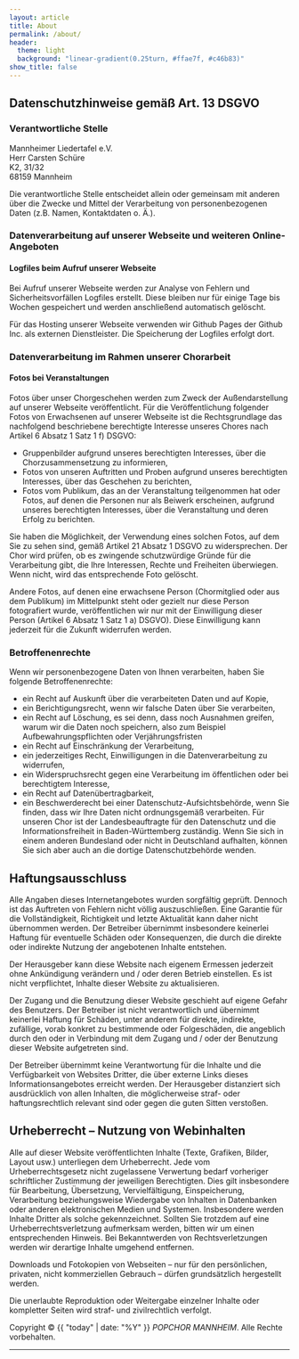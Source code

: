 ```yaml
---
layout: article
title: About
permalink: /about/
header:
  theme: light
  background: "linear-gradient(0.25turn, #ffae7f, #c46b83)"
show_title: false
---
```


## Datenschutzhinweise gemäß Art. 13 DSGVO

### Verantwortliche Stelle
Mannheimer Liedertafel e.V.  
Herr Carsten Schüre  
K2, 31/32  
68159 Mannheim

Die verantwortliche Stelle entscheidet allein oder gemeinsam mit anderen über die Zwecke und Mittel der Verarbeitung von personenbezogenen Daten (z.B. Namen, Kontaktdaten o. Ä.).

### Datenverarbeitung auf unserer Webseite und weiteren Online-Angeboten

#### Logfiles beim Aufruf unserer Webseite
Bei Aufruf unserer Webseite werden zur Analyse von Fehlern und Sicherheitsvorfällen Logfiles erstellt. Diese bleiben nur für einige Tage bis Wochen gespeichert und werden anschließend automatisch gelöscht.

Für das Hosting unserer Webseite verwenden wir Github Pages der Github Inc. als externen Dienstleister. Die Speicherung der Logfiles erfolgt dort.

### Datenverarbeitung im Rahmen unserer Chorarbeit

#### Fotos bei Veranstaltungen
Fotos über unser Chorgeschehen werden zum Zweck der Außendarstellung auf unserer Webseite veröffentlicht.
Für die Veröffentlichung folgender Fotos von Erwachsenen auf unserer Webseite ist die Rechtsgrundlage das nachfolgend beschriebene berechtigte Interesse unseres Chores nach Artikel 6 Absatz 1 Satz 1 f) DSGVO:
* Gruppenbilder aufgrund unseres berechtigten Interesses, über die Chorzusammensetzung zu informieren,
* Fotos von unseren Auftritten und Proben aufgrund unseres berechtigten Interesses, über das Geschehen zu berichten,
* Fotos vom Publikum, das an der Veranstaltung teilgenommen hat oder Fotos, auf denen die Personen nur als Beiwerk erscheinen, aufgrund unseres berechtigten Interesses, über die Veranstaltung und deren Erfolg zu berichten.

Sie haben die Möglichkeit, der Verwendung eines solchen Fotos, auf dem Sie zu sehen sind, gemäß Artikel 21 Absatz 1 DSGVO zu widersprechen. Der Chor wird prüfen, ob es zwingende schutzwürdige Gründe für die Verarbeitung gibt, die Ihre Interessen, Rechte und Freiheiten überwiegen. Wenn nicht, wird das entsprechende Foto gelöscht.

Andere Fotos, auf denen eine erwachsene Person (Chormitglied oder aus dem Publikum) im Mittelpunkt steht oder gezielt nur diese Person fotografiert wurde, veröffentlichen wir nur mit der Einwilligung dieser Person (Artikel 6 Absatz 1 Satz 1 a) DSGVO). Diese Einwilligung kann jederzeit für die Zukunft widerrufen werden.

### Betroffenenrechte
Wenn wir personenbezogene Daten von Ihnen verarbeiten, haben Sie folgende Betroffenenrechte:
* ein Recht auf Auskunft über die verarbeiteten Daten und auf Kopie,
* ein Berichtigungsrecht, wenn wir falsche Daten über Sie verarbeiten,
* ein Recht auf Löschung, es sei denn, dass noch Ausnahmen greifen, warum wir die Daten noch speichern, also zum Beispiel Aufbewahrungspflichten oder Verjährungsfristen
* ein Recht auf Einschränkung der Verarbeitung,
* ein jederzeitiges Recht, Einwilligungen in die Datenverarbeitung zu widerrufen,
* ein Widerspruchsrecht gegen eine Verarbeitung im öffentlichen oder bei berechtigtem Interesse,
* ein Recht auf Datenübertragbarkeit,
* ein Beschwerderecht bei einer Datenschutz-Aufsichtsbehörde, wenn Sie finden, dass wir Ihre Daten nicht ordnungsgemäß verarbeiten. Für unseren Chor ist der Landesbeauftragte für den Datenschutz und die Informationsfreiheit in Baden-Württemberg zuständig. Wenn Sie sich in einem anderen Bundesland oder nicht in Deutschland aufhalten, können Sie sich aber auch an die dortige Datenschutzbehörde wenden.

## Haftungsausschluss

Alle Angaben dieses Internetangebotes wurden sorgfältig geprüft. Dennoch ist das Auftreten von Fehlern nicht völlig auszuschließen. Eine Garantie für die Vollständigkeit, Richtigkeit und letzte Aktualität kann daher nicht übernommen werden. Der Betreiber übernimmt insbesondere keinerlei Haftung für eventuelle Schäden oder Konsequenzen, die durch die direkte oder indirekte Nutzung der angebotenen Inhalte entstehen.

Der Herausgeber kann diese Website nach eigenem Ermessen jederzeit ohne Ankündigung verändern und / oder deren Betrieb einstellen. Es ist nicht verpflichtet, Inhalte dieser Website zu aktualisieren.

Der Zugang und die Benutzung dieser Website geschieht auf eigene Gefahr des Benutzers. Der Betreiber ist nicht verantwortlich und übernimmt keinerlei Haftung für Schäden, unter anderem für direkte, indirekte, zufällige, vorab konkret zu bestimmende oder Folgeschäden, die angeblich durch den oder in Verbindung mit dem Zugang und / oder der Benutzung dieser Website aufgetreten sind.

Der Betreiber übernimmt keine Verantwortung für die Inhalte und die Verfügbarkeit von Websites Dritter, die über externe Links dieses Informationsangebotes erreicht werden. Der Herausgeber distanziert sich ausdrücklich von allen Inhalten, die möglicherweise straf- oder haftungsrechtlich relevant sind oder gegen die guten Sitten verstoßen.

## Urheberrecht – Nutzung von Webinhalten
Alle auf dieser Website veröffentlichten Inhalte (Texte, Grafiken, Bilder, Layout usw.) unterliegen dem Urheberrecht. Jede vom Urheberrechtsgesetz nicht zugelassene Verwertung bedarf vorheriger schriftlicher Zustimmung der jeweiligen Berechtigten. Dies gilt insbesondere für Bearbeitung, Übersetzung, Vervielfältigung, Einspeicherung, Verarbeitung beziehungsweise Wiedergabe von Inhalten in Datenbanken oder anderen elektronischen Medien und Systemen.
Insbesondere werden Inhalte Dritter als solche gekennzeichnet. Sollten Sie trotzdem auf eine Urheberrechtsverletzung aufmerksam werden, bitten wir um einen entsprechenden Hinweis. Bei Bekanntwerden von Rechtsverletzungen werden wir derartige Inhalte umgehend entfernen. 

Downloads und Fotokopien von Webseiten – nur für den persönlichen, privaten, nicht kommerziellen Gebrauch – dürfen grundsätzlich hergestellt werden.

Die unerlaubte Reproduktion oder Weitergabe einzelner Inhalte oder kompletter Seiten wird straf- und zivilrechtlich verfolgt.

Copyright © {{ "today" | date: "%Y" }} *POPCHOR MANNHEIM*. Alle Rechte vorbehalten.
<hr>